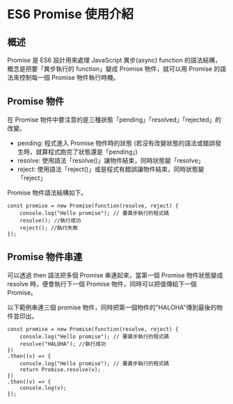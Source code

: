 # ES6 Promise 使用介紹

## 概述

Promise 是 ES6 設計用來處理 JavaScript 異步(async) function 的語法結構，概念是把要「異步執行的 function」變成 Promise 物件，就可以用 Promise 的語法來控制每一個 Promise 物件執行時機。

## Promise 物件

在 Promise 物件中要注意的是三種狀態「pending」「resolved」「rejected」的改變。
*   pending: 程式進入 Promise 物件時的狀態 (若沒有改變狀態的語法或錯誤發生時，就算程式跑完了狀態還是「pending」)
*   resolve: 使用語法「resolve()」讓物件結束，同時狀態變「resolve」
*   reject: 使用語法「reject()」或是程式有錯誤讓物件結束，同時狀態變「reject」

Promise 物件語法結構如下。

```
const promise = new Promise(function(resolve, reject) {
    console.log("Hello promise"); // 要異步執行的程式碼
    resolve(); //執行成功
    reject(); //執行失敗
});
```
## Promise 物件串連

可以透過 then 語法把多個 Promise 串連起來，當第一個 Promise 物件狀態變成 resolve 時，便會執行下一個 Promise 物件，同時可以把值傳給下一個 Promise。 

以下範例串連三個 promise 物件，同時把第一個物件的"HALOHA"傳到最後的物件並印出。

```
const promise = new Promise(function(resolve, reject) {
    console.log("Hello promise"); // 要異步執行的程式碼
    resolve("HALOHA"); //執行成功
})
.then((v) => {
    console.log("Hello promise"); // 要異步執行的程式碼
    return Promise.resolve(v);
})
.then((v) => {
    console.log(v);
});
```

